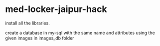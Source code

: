 # med-locker-jaipur-hack



install all the libraries.

create a database in my-sql with the same name and attributes using the given images in images_db folder

